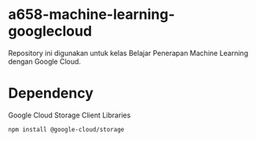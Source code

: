 # a658-machine-learning-googlecloud
Repository ini digunakan untuk kelas Belajar Penerapan Machine Learning dengan Google Cloud.

# Dependency
Google Cloud Storage Client Libraries
```bash
npm install @google-cloud/storage
```